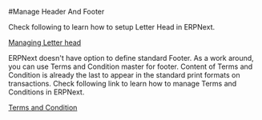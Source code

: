 <!-- add-breadcrumbs -->
#Manage Header And Footer

Check following to learn how to setup Letter Head in ERPNext.

[Managing Letter head]({{docs_base_url}}/user/manual/en/setting-up/setup-wizard/step-5-letterhead-and-logo.html)

ERPNext doesn't have option to define standard Footer. As a work around, you can use Terms and Condition master for footer. Content of Terms and Condition is already the last to appear in the standard print formats on transactions. Check following link to learn how to manage Terms and Conditions in ERPNext.

[Terms and Condition]({{docs_base_url}}/user/manual/en/setting-up/print/terms-and-conditions.html)
